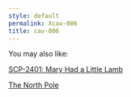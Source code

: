 ```yaml
---
style: default
permalink: Xcav-006
title: cav-006
---
```

You may also like:

[SCP-2401: Mary Had a Little Lamb](http://scp-wiki.net/scp-2401)

[The North Pole](http://scp-wiki.net/the-north-pole)
